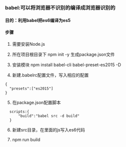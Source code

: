 ### babel:可以将浏览器不识别的编译成浏览器识别的

#### 目的：利用babel把es6编译为es5

#### 步骤

  1. 需要安装Node.js
  
  2. 所在项目根目录下 npm init -y  生成package.json文件
  
  3. 安装模块  npm install babel-cli babel-preset-es2015 -D
  
  4. 新建.babelrc配置文件，写入相应的配置
  ```
  {
    "presets":["es2015"]
  }
  ```
  
  5. 在package.json配置脚本  
  
  ```
    scripts:{
        "build":"babel src -d build"
    }
  ```
  6. 新建src目录，在里面的js写入es6代码
  
  7. npm run build
  
  